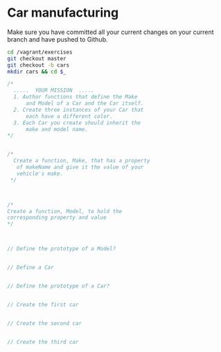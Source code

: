 # Car manufacturing

Make sure you have committed all your current changes on your current branch and have pushed to Github.

```bash
cd /vagrant/exercises
git checkout master
git checkout -b cars
mkdir cars && cd $_
```

```js
/*
  .....  YOUR MISSION  .....
  1. Author functions that define the Make
      and Model of a Car and the Car itself.
  2. Create three instances of your Car that
      each have a different color.
  3. Each Car you create should inherit the
      make and model name.
*/


/*
  Create a function, Make, that has a property
   of makeName and give it the value of your
   vehicle's make.
 */



/*
Create a function, Model, to hold the 
corresponding property and value
*/



// Define the prototype of a Model?


// Define a Car


// Define the prototype of a Car?


// Create the first car


// Create the second car


// Create the third car

```